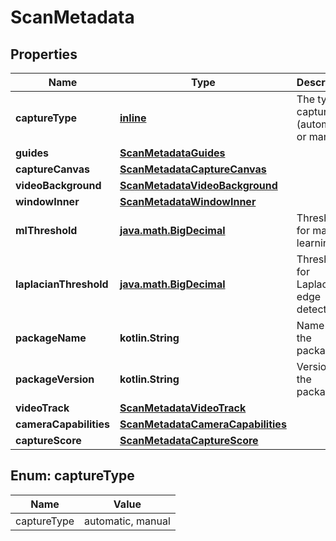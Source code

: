 
# ScanMetadata

## Properties
| Name | Type | Description | Notes |
| ------------ | ------------- | ------------- | ------------- |
| **captureType** | [**inline**](#CaptureType) | The type of capture (automatic or manual) |  [optional] |
| **guides** | [**ScanMetadataGuides**](ScanMetadataGuides.md) |  |  [optional] |
| **captureCanvas** | [**ScanMetadataCaptureCanvas**](ScanMetadataCaptureCanvas.md) |  |  [optional] |
| **videoBackground** | [**ScanMetadataVideoBackground**](ScanMetadataVideoBackground.md) |  |  [optional] |
| **windowInner** | [**ScanMetadataWindowInner**](ScanMetadataWindowInner.md) |  |  [optional] |
| **mlThreshold** | [**java.math.BigDecimal**](java.math.BigDecimal.md) | Threshold for machine learning |  [optional] |
| **laplacianThreshold** | [**java.math.BigDecimal**](java.math.BigDecimal.md) | Threshold for Laplacian edge detection |  [optional] |
| **packageName** | **kotlin.String** | Name of the package |  [optional] |
| **packageVersion** | **kotlin.String** | Version of the package |  [optional] |
| **videoTrack** | [**ScanMetadataVideoTrack**](ScanMetadataVideoTrack.md) |  |  [optional] |
| **cameraCapabilities** | [**ScanMetadataCameraCapabilities**](ScanMetadataCameraCapabilities.md) |  |  [optional] |
| **captureScore** | [**ScanMetadataCaptureScore**](ScanMetadataCaptureScore.md) |  |  [optional] |


<a id="CaptureType"></a>
## Enum: captureType
| Name | Value |
| ---- | ----- |
| captureType | automatic, manual |



